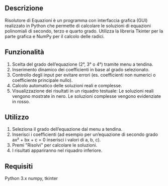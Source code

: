 ## Descrizione
Risolutore di Equazioni è un programma con interfaccia grafica (GUI) realizzato in Python che permette di calcolare le soluzioni di equazioni polinomiali di secondo, terzo e quarto grado.
Utilizza la libreria Tkinter per la parte grafica e NumPy per il calcolo delle radici.

## Funzionalità
1. Scelta del grado dell’equazione (2°, 3° o 4°) tramite menu a tendina.
2. Inserimento dinamico dei coefficienti in base al grado selezionato.
3. Controllo degli input per evitare errori (es. coefficienti non numerici o coefficiente principale nullo).
4. Calcolo automatico delle soluzioni reali e complesse.
5. Visualizzazione dei risultati in un riquadro testuale:
	Le soluzioni reali vengono mostrate in nero.
	Le soluzioni complesse vengono evidenziate in rosso.
	
## Utilizzo
1. Seleziona il grado dell’equazione dal menu a tendina.
2. Inserisci i coefficienti (ad esempio per un’equazione di secondo grado ax² + bx + c = 0 inserisci i valori di a, b, c).
3. Premi "Risolvi" per calcolare le soluzioni.
4. I risultati appariranno nel riquadro inferiore.

## Requisiti
Python 3.x
numpy, tkinter
